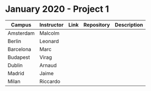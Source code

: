 # January 2020 - Project 1

|Campus|Instructor|Link|Repository|Description|
|------|----------|----|----------|-----------|
|Amsterdam|Malcolm|<url>|<repo>|<desc>|
|Berlin|Leonard|<url>|<repo>|<desc>|
|Barcelona|Marc|<url>|<repo>|<desc>|
|Budapest|Virag|<url>|<repo>|<desc>|
|Dublin|Arnaud|<url>|<repo>|<desc>|
|Madrid|Jaime|<url>|<repo>|<desc>|
|Milan|Riccardo|<url>|<repo>|<desc>|

